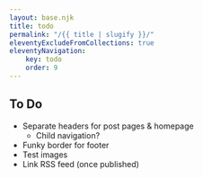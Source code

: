 ```yaml
---
layout: base.njk
title: todo
permalink: "/{{ title | slugify }}/"
eleventyExcludeFromCollections: true
eleventyNavigation:
    key: todo
    order: 9
---
```


## To Do

- Separate headers for post pages & homepage
    - Child navigation?
- Funky border for footer
- Test images
- Link RSS feed (once published)